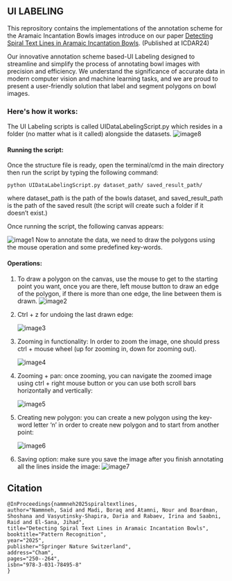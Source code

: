 ## UI LABELING

This reprository contains the implementations of the annotation scheme for the Aramaic Incantation Bowls images introduce on our paper [Detecting Spiral Text Lines in Aramaic Incantation Bowls](https://link.springer.com/chapter/10.1007/978-3-031-78495-8_16). (Published at ICDAR24)


Our innovative annotation scheme based-UI Labeling designed to streamline and simplify the process of annotating bowl images with precision and efficiency. We understand the significance of accurate data in modern computer vision and machine learning tasks, and we are proud to present a user-friendly solution that label and segment polygons on bowl images.

### Here's how it works:
The UI Labeling scripts is called UIDataLabelingScript.py which resides in a folder (no matter what is it called) alongside the datasets.
![image8](https://github.com/SaeedYNaa/GUI-For-TLE-data-labeling/assets/45369975/3581f7e5-3bb4-4554-b9f3-c1c913dad46d)



#### Running the script:
Once the structure file is ready, open the terminal/cmd in the main directory then run the script by typing the following command:

```` 
python UIDataLabelingScript.py dataset_path/ saved_result_path/
````

 where dataset_path is the path of the bowls dataset, and saved_result_path is the path of the saved result (the script will create such a folder if it doesn’t exist.)

Once running the script, the following canvas appears:

![image1](https://github.com/SaeedYNaa/GUI-For-TLE-data-labeling/assets/45369975/2c5d2626-c1c2-4c30-91de-410438a4ef96)
Now to annotate the data, we need to draw the polygons using the mouse operation and some predefined key-words.
#### Operations:
1. To draw a polygon on the canvas, use the mouse to get to the starting point you want, once you are there, left mouse button to draw an edge of the polygon, if there is more than one edge, the line between them is drawn. 
![image2](https://github.com/SaeedYNaa/GUI-For-TLE-data-labeling/assets/45369975/7e89d96c-ba04-4e9f-ba70-55178fa33d66)


2. Ctrl + z for undoing the last drawn edge:

   ![image3](https://github.com/SaeedYNaa/GUI-For-TLE-data-labeling/assets/45369975/12f430e6-35d3-421f-8a22-3770aebfb57c)


4. Zooming in functionality: In order to zoom the image, one should press ctrl + mouse wheel (up for zooming in, down for zooming out).

   ![image4](https://github.com/SaeedYNaa/GUI-For-TLE-data-labeling/assets/45369975/27972c3f-99c3-4f45-8224-783075d2c906)


5. Zooming + pan: once zooming, you can navigate the zoomed image using ctrl + right mouse button or you can use both scroll bars horizontally and vertically:

   ![image5](https://github.com/SaeedYNaa/GUI-For-TLE-data-labeling/assets/45369975/af282563-7980-4075-ac6c-150d788237dc)


6. Creating new polygon: you can create a new polygon using the key-word letter ‘n’ in order to create new polygon and to start from another point:
   
   ![image6](https://github.com/SaeedYNaa/GUI-For-TLE-data-labeling/assets/45369975/7be6ddbe-8c6a-422d-a596-90d11bb5d3fc)


7. Saving option: make sure you save the image after you finish annotating all the lines inside the image:
 ![image7](https://github.com/SaeedYNaa/GUI-For-TLE-data-labeling/assets/45369975/33161c99-ad71-4a6c-b58c-ced4414cc217)



## Citation
````
@InProceedings{nammneh2025spiraltextlines,
author="Nammneh, Said and Madi, Boraq and Atamni, Nour and Boardman, Shoshana and Vasyutinsky-Shapira, Daria and Rabaev, Irina and Saabni, Raid and El-Sana, Jihad",
title="Detecting Spiral Text Lines in Aramaic Incantation Bowls",
booktitle="Pattern Recognition",
year="2025",
publisher="Springer Nature Switzerland",
address="Cham",
pages="250--264",
isbn="978-3-031-78495-8"
}
````


